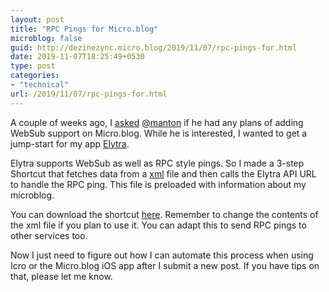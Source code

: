 ```yaml
---
layout: post
title: "RPC Pings for Micro.blog"
microblog: false
guid: http://dezinezync.micro.blog/2019/11/07/rpc-pings-for.html
date: 2019-11-07T18:25:49+0530
type: post
categories:
- "technical"
url: /2019/11/07/rpc-pings-for.html
---
```

A couple of weeks ago, I [asked](https://twitter.com/dezinezync/status/1176340310693240832) [@manton](https://micro.blog/manton) if he had any plans of adding WebSub support on Micro.blog. While he is interested, I wanted to get a jump-start for my app [Elytra](https://elytra.app). 

Elytra supports WebSub as well as RPC style pings. So I made a 3-step Shortcut that fetches data from a [xml](https://www.icloud.com/iclouddrive/05-6TL_8X2JsqOHQ6l0r9adZg#dz) file and then calls the Elytra API URL to handle the RPC ping. This file is preloaded with information about my microblog.  

You can download the shortcut [here](https://www.icloud.com/shortcuts/73a1df6cdbe3411d8cb69b8ac517e8ee).  Remember to change the contents of the xml file if you plan to use it. You can adapt this to send RPC pings to other services too. 

Now I just need to figure out how I can automate this process when using Icro or the Micro.blog iOS app after I submit a new post. If you have tips on that, please let me know. 
